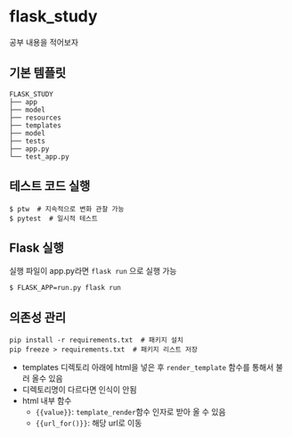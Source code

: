 # flask_study
공부 내용을 적어보자  
## 기본 템플릿  
```
FLASK_STUDY
├── app
├── model
├── resources
├── templates
├── model
├── tests
├── app.py
└── test_app.py
```
## 테스트 코드 실행
```
$ ptw  # 지속적으로 변화 관찰 가능
$ pytest  # 일시적 테스트
```
## Flask 실행
실행 파일이 app.py라면 `flask run` 으로 실행 가능
```
$ FLASK_APP=run.py flask run 
```
## 의존성 관리
```
pip install -r requirements.txt  # 패키지 설치
pip freeze > requirements.txt  # 패키지 리스트 저장
```
* templates 디렉토리 아래에 html을 넣은 후 `render_template` 함수를 통해서 불러 올수 있음
* 디렉토리명이 다르다면 인식이 안됨 
* html 내부 함수 
    * `{{value}}`: `template_render`함수 인자로 받아 올 수 있음
    * `{{url_for()}}`: 해당 url로 이동